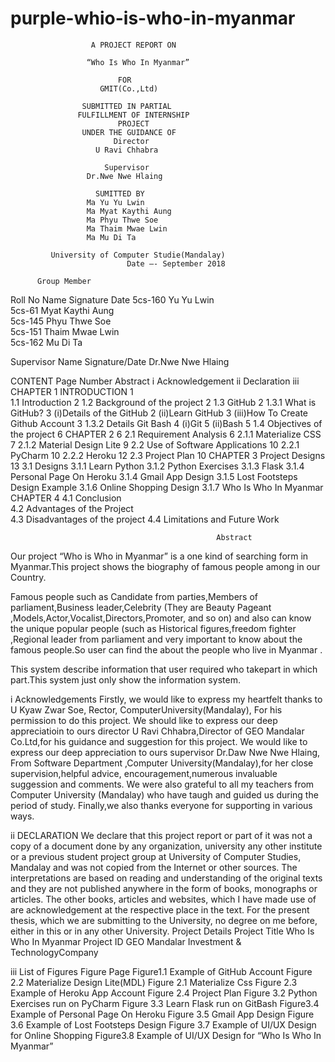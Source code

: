 # purple-whio-is-who-in-myanmar

                      A PROJECT REPORT ON
                      
                     “Who Is Who In Myanmar”
                     
                            FOR
                        GMIT(Co.,Ltd)
                        
                    SUBMITTED IN PARTIAL
                   FULFILLMENT OF INTERNSHIP
                            PROJECT
                    UNDER THE GUIDANCE OF
                           Director
                       U Ravi Chhabra
                       
                         Supervisor
                     Dr.Nwe Nwe Hlaing
                     
                       SUMITTED BY
                     Ma Yu Yu Lwin
                     Ma Myat Kaythi Aung
                     Ma Phyu Thwe Soe
                     Ma Thaim Mwae Lwin
                     Ma Mu Di Ta
                     
             University of Computer Studie(Mandalay)
                              Date –- September 2018

          Group Member
 Roll No  	Name          	Signature	Date
5cs-160   	Yu Yu Lwin		
5cs-61	   Myat Kaythi Aung		
5cs-145  	Phyu Thwe Soe		
5cs-151 	Thaim Mwae Lwin		
5cs-162	  Mu Di Ta		

Supervisor Name                                           Signature/Date
Dr.Nwe Nwe Hlaing





















CONTENT
                                                                    Page Number
Abstract   	                                                              	i
Acknowledgement	                                                        	 ii
Declaration	                                                              iii
CHAPTER 1 
INTRODUCTION                                                               1                       
1.1 Introduction                                                      2
1.2 Background of the project                                         2
1.3 GitHub                                                            2
   1.3.1 What is GitHub?		                                                   3
    (i)Details of the GitHub                                                   2
    (ii)Learn GitHub                                                           3
    (iii)How To Create Github Account                                          3
1.3.2 Details Git Bash                                                     4
  (i)Git            							                                           5
  (ii)Bash                                                                   5
1.4 Objectives of the project 				                                 6
CHAPTER 2                                                                  6
2.1 Requirement Analysis                                               6
   2.1.1 Materialize CSS                                                      7
   2.1.2 Material Design Lite                                                 9
2.2 Use of Software Applications                                       10
   2.2.1 PyCharm                                                             10
   2.2.2 Heroku                                                              12
2.3   Project Plan                                                        10
CHAPTER 3      Project Designs                                            13
3.1 Designs
   3.1.1 Learn Python
   3.1.2 Python Exercises
   3.1.3 Flask
   3.1.4 Personal Page On Heroku
   3.1.4 Gmail App Design
   3.1.5 Lost Footsteps Design Example
   3.1.6 Online Shopping Design
   3.1.7 Who Is Who In Myanmar
CHAPTER 4 
   4.1 Conclusion  
   4.2 Advantages of the Project  
   4.3 Disadvantages of the project
   4.4 Limitations and Future Work

                                                  Abstract
Our project  “Who is Who in Myanmar” is a  one kind of searching  form in Myanmar.This project shows the biography of famous people among in our Country.

Famous people such as Candidate from parties,Members of parliament,Business leader,Celebrity (They are  Beauty Pageant ,Models,Actor,Vocalist,Directors,Promoter, and so on) and also can know the unique popular people (such as Historical figures,freedom fighter ,Regional leader from  parliament and very important to know about the  famous people.So user can find the about the people who live in Myanmar .  

This system describe information that user required who takepart in which part.This system just only show the information  system.













i
Acknowledgements
Firstly, we would like to express my heartfelt thanks to  U Kyaw Zwar Soe, Rector, ComputerUniversity(Mandalay), For  his permission to do this project.
We should like to express our deep appreciatioin to ours director  U Ravi Chhabra,Director of GEO Mandalar Co.Ltd,for his guidance and suggestion for this project.
We would like to express our deep appreciation to ours supervisor Dr.Daw Nwe Nwe Hlaing, From Software Department ,Computer University(Mandalay),for her close supervision,helpful advice, encouragement,numerous invaluable suggession and comments.
We were also grateful to all my teachers from Computer University (Mandalay) who have taugh and guided us during the period of study.
Finally,we also thanks everyone for supporting  in various ways.











ii
DECLARATION
We declare that this project report or part of it was not a copy of a document done by any organization, university any other institute or a previous student project group at University of Computer Studies, Mandalay and was not copied from the Internet or other sources.
The interpretations are based on reading and understanding of the original texts and they are not published anywhere in the form of books, monographs or articles. The other books, articles and websites, which I have made use of are acknowledgement at the respective place in the text. For the present thesis, which we are submitting to the University, no degree on me before, either in this or in any other University.
Project Details
Project Title	Who Is Who In Myanmar
Project ID	GEO Mandalar Investment & TechnologyCompany





iii
List of Figures
Figure                                                                        Page
Figure1.1  Example of GitHub Account
Figure 2.2 Materialize Design Lite(MDL)
Figure 2.1 Materialize Css
Figure 2.3 Example of Heroku App Account
Figure 2.4 Project Plan
Figure 3.2 Python Exercises run on PyCharm
Figure 3.3 Learn Flask run on GitBash
Figure3.4 Example of Personal Page On Heroku
Figure 3.5 Gmail App Design
Figure 3.6 Example of Lost Footsteps Design
Figure 3.7 Example of UI/UX Design for Online Shopping
Figure3.8 Example of UI/UX Design for “Who Is Who In
Myanmar”







 
